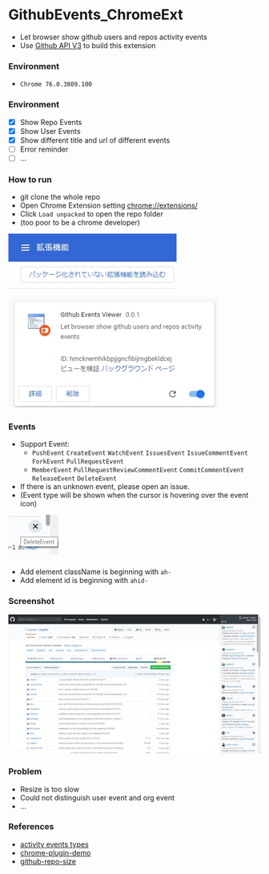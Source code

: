 # GithubEvents_ChromeExt
+ Let browser show github users and repos activity events
+ Use [Github API V3](https://developer.github.com/v3/) to build this extension

### Environment
+ `Chrome 76.0.3809.100`

### Environment
+ [x] Show Repo Events
+ [x] Show User Events
+ [x] Show different title and url of different events
+ [ ] Error reminder
+ [ ] ...

### How to run
+ git clone the whole repo
+ Open Chrome Extension setting [chrome://extensions/](chrome://extensions/)
+ Click `Load unpacked` to open the repo folder
+ (too poor to be a chrome developer)

![how-to-run](./assets/how-to-run.jpg)

![ext-setting](./assets/ext-setting.jpg)

### Events
+ Support Event: 
    + `PushEvent` `CreateEvent` `WatchEvent` `IssuesEvent` `IssueCommentEvent` `ForkEvent` `PullRequestEvent`
    + `MemberEvent` `PullRequestReviewCommentEvent` `CommitCommentEvent` `ReleaseEvent` `DeleteEvent`
+ If there is an unknown event, please open an issue.
+ (Event type will be shown when the cursor is hovering over the event icon)

![HoverIcon](./assets/HoverIcon.jpg)

### 
+ Add element className is beginning with `ah-`
+ Add element id is beginning with `ahid-`

### Screenshot
![mainExt](./assets/mainExt.jpg)

### Problem
+ Resize is too slow
+ Could not distinguish user event and org event
+ ...

### References
+ [activity events types](https://developer.github.com/v3/activity/events/types/)
+ [chrome-plugin-demo](https://github.com/sxei/chrome-plugin-demo)
+ [github-repo-size](https://github.com/harshjv/github-repo-size)